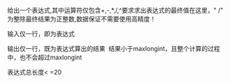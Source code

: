 给出一个表达式,其中运算符仅包含+,-,*,/,^要求求出表达式的最终值在这里，" /" 为整除最终结果为正整数,数据保证不需要使用高精度！

输入仅一行，即为表达式

输出仅一行，既为表达式算出的结果  结果小于maxlongint，且整个计算的过程中，也不会超过maxlongint

表达式总长度< =20
